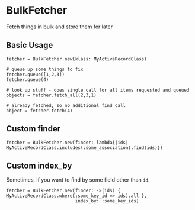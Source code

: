 # BulkFetcher

Fetch things in bulk and store them for later

## Basic Usage

```
fetcher = BulkFetcher.new(klass: MyActiveRecordClass)

# queue up some things to fix
fetcher.queue([1,2,3])
fetcher.queue(4)

# look up stuff - does single call for all items requested and queued
objects = fetcher.fetch_all(2,3,1)

# already fetched, so no additional find call
object = fetcher.fetch(4)
```

## Custom finder

```
fetcher = BulkFetcher.new(finder: lambda{|ids| MyActiveRecordClass.includes(:some_association).find(ids)})
```

## Custom index_by

Sometimes, if you want to find by some field other than `id`.

```
fetcher = BulkFetcher.new(finder: ->(ids) { MyActiveRecordClass.where(:some_key_id => ids).all },
                          index_by: :some_key_ids)
```